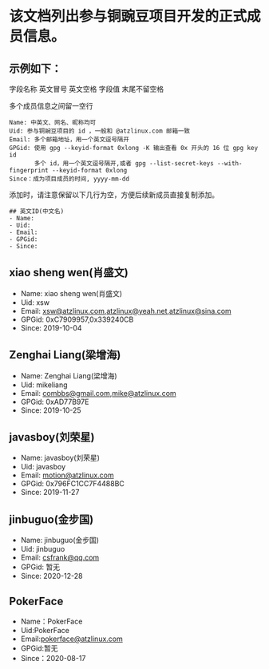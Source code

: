 # 该文档列出参与铜豌豆项目开发的正式成员信息。

## 示例如下：

字段名称 英文冒号 英文空格 字段值 末尾不留空格

多个成员信息之间留一空行
```text
Name: 中英文、网名、昵称均可
Uid: 参与铜豌豆项目的 id ，一般和 @atzlinux.com 邮箱一致
Email: 多个邮箱地址，用一个英文逗号隔开
GPGid: 使用 gpg --keyid-format 0xlong -K 输出查看 0x 开头的 16 位 gpg key id
       多个 id，用一个英文逗号隔开,或者 gpg --list-secret-keys --with-fingerprint --keyid-format 0xlong
Since：成为项目成员的时间, yyyy-mm-dd
```
添加时，请注意保留以下几行为空，方便后续新成员直接复制添加。
```text
## 英文ID(中文名)
- Name:
- Uid:
- Email:
- GPGid:
- Since:
```
## xiao sheng wen(肖盛文)
- Name: xiao sheng wen(肖盛文)
- Uid: xsw
- Email: xsw@atzlinux.com,atzlinux@yeah.net,atzlinux@sina.com
- GPGid: 0xC7909957,0x339240CB
- Since: 2019-10-04

## Zenghai Liang(梁增海)
- Name: Zenghai Liang(梁增海)
- Uid: mikeliang
- Email: combbs@gmail.com,mike@atzlinux.com
- GPGid: 0xAD77B97E
- Since: 2019-10-25

## javasboy(刘荣星)
- Name: javasboy(刘荣星)
- Uid: javasboy
- Email: motion@atzlinux.com
- GPGid: 0x796FC1CC7F4488BC
- Since: 2019-11-27

## jinbuguo(金步国)
- Name: jinbuguo(金步国)
- Uid: jinbuguo
- Email: csfrank@qq.com
- GPGid: 暂无
- Since: 2020-12-28

## PokerFace
- Name：PokerFace
- Uid:PokerFace
- Email:pokerface@atzlinux.com
- GPGid:暂无
- Since：2020-08-17